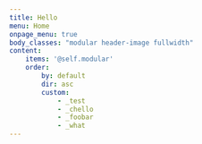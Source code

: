 ```yaml
---
title: Hello
menu: Home
onpage_menu: true
body_classes: "modular header-image fullwidth"
content:
    items: '@self.modular'
    order:
        by: default
        dir: asc
        custom:
            - _test
            - _chello
            - _foobar
            - _what
---
```


